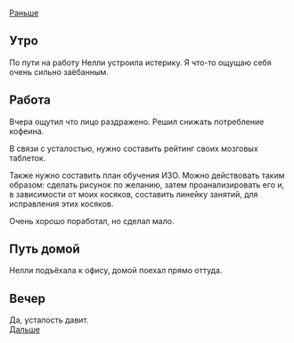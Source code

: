 [Раньше](2021.03.17.md)  
## Утро
По пути на работу Нелли устроила истерику. Я что-то ощущаю себя очень сильно заёбанным.
## Работа
Вчера ощутил что лицо раздражено. Решил снижать потребление кофеина. 

В связи с усталостью, нужно составить рейтинг своих мозговых таблеток.

Также нужно составить план обучения ИЗО. Можно действовать таким образом: сделать рисунок по желанию, затем проанализировать его и, в зависимости от моих косяков, составить линейку занятий, для исправления этих косяков.

Очень хорошо поработал, но сделал мало.
## Путь домой
Нелли подъёхала к офису, домой поехал прямо оттуда.
## Вечер
Да, усталость давит.  
[Дальше](2021.03.19.md)
